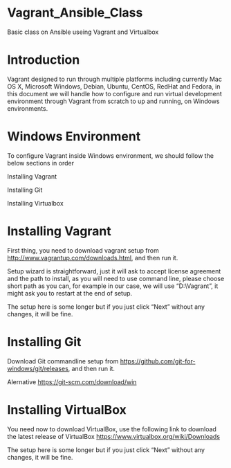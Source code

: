 # Vagrant_Ansible_Class
Basic class on Ansible useing Vagrant and Virtualbox

<h1>Introduction</h1>

<p>Vagrant designed to run through multiple platforms including currently Mac OS X, Microsoft Windows, Debian, Ubuntu, CentOS, RedHat and Fedora, in this document we will handle how to configure and run virtual development environment through Vagrant from scratch to up and running, on Windows environments.</p>

<h1>Windows Environment</h1>

<p>To configure Vagrant inside Windows environment, we should follow the below sections in order</p>

<p>Installing Vagrant</p>

<p>Installing Git </p>

<p>Installing Virtualbox</p>


<h1>Installing Vagrant</h1>

<p>First thing, you need to download vagrant setup from <a href="http://www.vagrantup.com/downloads.html">http://www.vagrantup.com/downloads.html</a>, and then run it.</p>

<p>Setup wizard is straightforward, just it will ask to accept license agreement and the path to install, as you will need to use command line, please choose short path as you can, for example in our case, we will use “D:\Vagrant”, it might ask you to restart at the end of setup.</p>

<p>The setup here is some longer but if you just click “Next” without any changes, it will be fine.</p>

<h1>Installing Git</h1>

<p>Download Git commandline setup from <a href="https://github.com/git-for-windows/git/releases">https://github.com/git-for-windows/git/releases</a>, and then run it.</p>

<p> Alernative <a href="https://git-scm.com/download/win">https://git-scm.com/download/win</a> </p>
<h1>Installing VirtualBox</h1>

<p>You need now to download VirtualBox, use the following link to download the latest release of VirtualBox <a href="https://www.virtualbox.org/wiki/Downloads">https://www.virtualbox.org/wiki/Downloads</a></p>

<p>The setup here is some longer but if you just click “Next” without any changes, it will be fine.</p>